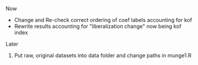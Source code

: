 Now
- Change and Re-check correct ordering of coef labels accounting for kof
- Rewrite results accounting for "liberalization change" now being kof index

Later
1. Put raw, original datasets into data folder and change paths in munge1.R